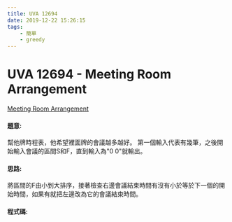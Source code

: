 ```yaml
---
title: UVA 12694
date: 2019-12-22 15:26:15
tags:
    - 簡單
    - greedy
---
```

# UVA 12694 - Meeting Room Arrangement
[Meeting Room Arrangement](https://onlinejudge.org/external/126/12694.pdf)


#### 題意:
幫他牌時程表，他希望裡面牌的會議越多越好。
第一個輸入代表有幾筆，之後開始輸入會議的區間S和F，直到輸入為"0 0"就輸出。
<!-- more -->
#### 思路:
將區間的F由小到大排序，接著檢查右邊會議結束時間有沒有小於等於下一個的開始時間，如果有就把左邊改為它的會議結束時間。

#### 程式碼:
<script src="https://gist.github.com/Daviswww/76dc64ecd51fcede83e0d4edb89eb876.js"></script>